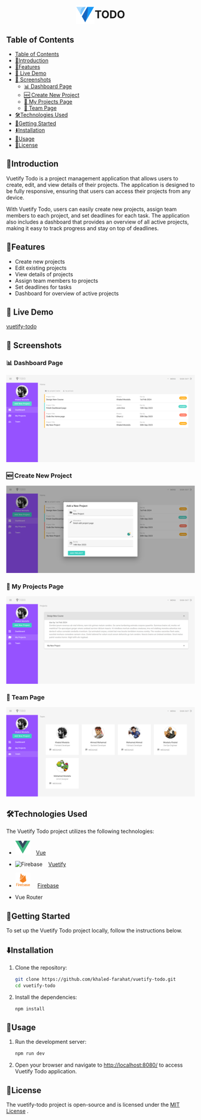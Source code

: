 <h1 align="center"><span style="display:flex; justify-content:center; align-items:center;"><img src="./screenshots/logo.svg" width="50" height="50"/>TODO</span></h1>

## Table of Contents

- [Table of Contents](#table-of-contents)
- [👋Introduction](#introduction)
- [🌟Features](#features)
- [🚀 Live Demo](#-live-demo)
- [📸 Screenshots](#-screenshots)
  - [📊 Dashboard Page](#-dashboard-page)
  - [🆕 Create New Project](#-create-new-project)
  - [📁 My Projects Page](#-my-projects-page)
  - [👥 Team Page](#-team-page)
- [🛠️Technologies Used](#️technologies-used)
- [🏁Getting Started](#getting-started)
- [⬇️Installation](#️installation)
- [🔧Usage](#usage)
- [📄License](#license)

## 👋Introduction

Vuetify Todo is a project management application that allows users to create, edit, and view details of their projects. The application is designed to be fully responsive, ensuring that users can access their projects from any device.

With Vuetify Todo, users can easily create new projects, assign team members to each project, and set deadlines for each task. The application also includes a dashboard that provides an overview of all active projects, making it easy to track progress and stay on top of deadlines.

## 🌟Features

- Create new projects
- Edit existing projects
- View details of projects
- Assign team members to projects
- Set deadlines for tasks
- Dashboard for overview of active projects

## 🚀 Live Demo

[vuetify-todo](https://vuetify-todo-kh.netlify.app/)

## 📸 Screenshots

### 📊 Dashboard Page

![Home Page](./screenshots/dashboard.png)

### 🆕 Create New Project

![Pricing Page](./screenshots/create-project.png)

### 📁 My Projects Page

![About Page](./screenshots/my-projects.png)

### 👥 Team Page

![Login Page](./screenshots/team.png)

## 🛠️Technologies Used

The Vuetify Todo project utilizes the following technologies:

- <img src="https://raw.githubusercontent.com/github/explore/80688e429a7d4ef2fca1e82350fe8e3517d3494d/topics/vue/vue.png" alt="Vue.js" width="40" height="40"/> &nbsp; &nbsp;[Vue](https://vuejs.org/)

- <img src="https://seeklogo.com/images/V/vuetify-logo-3BCF73C928-seeklogo.com.png" alt="Firebase" width="40" height="40"/> &nbsp; &nbsp;[Vuetify](https://vuetifyjs.com/)

- <img src="https://raw.githubusercontent.com/devicons/devicon/master/icons/firebase/firebase-plain-wordmark.svg" alt="Firebase" width="40" height="40"/> &nbsp; &nbsp; [Firebase](https://firebase.google.com/)

- Vue Router

## 🏁Getting Started

To set up the Vuetify Todo project locally, follow the instructions below.

## ⬇️Installation

1. Clone the repository:

   ```bash
   git clone https://github.com/khaled-farahat/vuetify-todo.git
   cd vuetify-todo
   ```

1. Install the dependencies:

   ```bash
   npm install
   ```

## 🔧Usage

1. Run the development server:

   ```bash
   npm run dev
   ```

1. Open your browser and navigate to [http://localhost:8080/](http://localhost:8080/) to access Vuetify Todo application.


## 📄License

The vuetify-todo project is open-source and is licensed under the [MIT License](LICENSE) .
